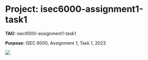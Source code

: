 # Project: isec6000-assignment1-task1
**TAG:** isec6000-assignment1-task1  

**Purpose:** ISEC 6000, Assignment 1, Task 1, 2023

![](https://komarev.com/ghpvc/?username=Gogo72&color=green)
